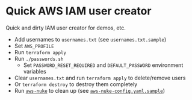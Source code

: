 # Quick AWS IAM user creator

Quick and dirty IAM user creator for demos, etc.

- Add usernames to `usernames.txt` (see `usernames.txt.sample`)
- Set `AWS_PROFILE`
- Run `terraform apply`
- Run `./passwords.sh`
    - Set `PASSWORD_RESET_REQUIRED` and `DEFAULT_PASSWORD` environment variables
- Clear `usernames.txt` and run `terraform apply` to delete/remove users
- Or `terraform destroy` to destroy them completely
- Run [`aws-nuke`](https://github.com/ekristen/aws-nuke) to clean up (see [`aws-nuke-config.yaml.sample`](aws-nuke-config.yaml.sample))
